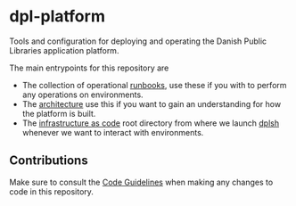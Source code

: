 # dpl-platform

Tools and configuration for deploying and operating the Danish Public Libraries
application platform.

The main entrypoints for this repository are

* The collection of operational [runbooks](docs/runbooks), use these
  if you with to perform any operations on environments.
* The [architecture](docs/architecture) use this if you want to gain
  an understanding for how the platform is built.
* The [infrastructure as code](infrastructure) root directory from where we
  launch [dplsh](tools/dplsh) whenever we want to interact with environments.

## Contributions

Make sure to consult the [Code Guidelines](docs/code-guidelines.md)
when making any changes to code in this repository.
